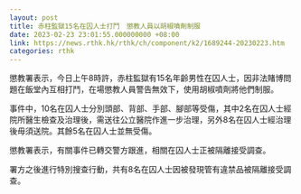 ```yaml
---
layout: post
title: 赤柱監獄15名在囚人士打鬥　懲教人員以胡椒噴劑制服
date: 2023-02-23 23:01:55.000000000 +08:00
link: https://news.rthk.hk/rthk/ch/component/k2/1689244-20230223.htm
categories: rthk
---
```


懲教署表示，今日上午8時許，赤柱監獄有15名年齡男性在囚人士，因非法賭博問題在飯堂內互相打鬥，在場懲教人員警告無效下，使用胡椒噴劑將他們制服。

事件中，10名在囚人士分別頭部、背部、手部、腳部等受傷，其中2名在囚人士經院所醫生檢查及治理後，需送往公立醫院作進一步治理，另外8名在囚人士經治理後毋須送院。其餘5名在囚人士並無受傷。

懲教署表示，有關事件已轉交警方跟進，相關在囚人士正被隔離接受調查。

署方之後進行特別搜查行動，共有8名在囚人士因被發現管有違禁品被隔離接受調查。
